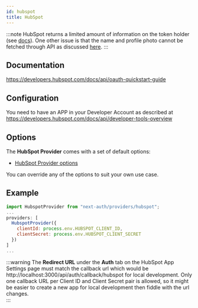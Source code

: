 ```yaml
---
id: hubspot
title: HubSpot
---
```


:::note
HubSpot returns a limited amount of information on the token holder (see [docs](https://legacydocs.hubspot.com/docs/methods/oauth2/get-access-token-information)). One other issue is that the name and profile photo cannot be fetched through API as discussed [here](https://community.hubspot.com/t5/APIs-Integrations/Profile-photo-is-not-retrieved-with-User-API/m-p/325521).
:::

## Documentation

https://developers.hubspot.com/docs/api/oauth-quickstart-guide

## Configuration

You need to have an APP in your Developer Account as described at https://developers.hubspot.com/docs/api/developer-tools-overview

## Options

The **HubSpot Provider** comes with a set of default options:

- [HubSpot Provider options](https://github.com/nextauthjs/next-auth/blob/main/packages/next-auth/src/providers/hubspot.ts)

You can override any of the options to suit your own use case.

## Example

```js
import HubspotProvider from "next-auth/providers/hubspot";
...
providers: [
  HubspotProvider({
    clientId: process.env.HUBSPOT_CLIENT_ID,
    clientSecret: process.env.HUBSPOT_CLIENT_SECRET
  })
]
...
```

:::warning
The **Redirect URL** under the **Auth** tab on the HubSpot App Settings page must match the callback url which would be http://localhost:3000/api/auth/callback/hubspot for local development. Only one callback URL per Client ID and Client Secret pair is allowed, so it might be easier to create a new app for local development then fiddle with the url changes.  
:::

